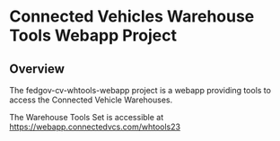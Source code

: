 # Connected Vehicles Warehouse Tools Webapp Project

## Overview

The fedgov-cv-whtools-webapp project is a webapp providing tools to access the Connected Vehicle Warehouses.

The Warehouse Tools Set is accessible at <https://webapp.connectedvcs.com/whtools23>